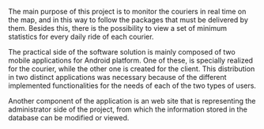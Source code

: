 The main purpose of this project is to monitor the couriers in real time on the map, and in this way to follow the packages that must be delivered by them. Besides this, there is the possibility to view a set of minimum statistics for every daily ride of each courier.


The practical side of the software solution is mainly composed of two mobile applications for Android platform. One of these, is specially realized for the courier, while the other one is created for the client. This distribution in two distinct applications was necessary because of the different implemented functionalities for the needs of each of the two types of users.


Another component of the application is an web site that is representing the administrator side of the project, from which the information stored in the database can be modified or viewed.
